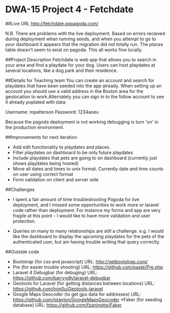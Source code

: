 # DWA-15 Project 4 - Fetchdate ###

##Live URL
http://fetchdate.gopagoda.com/

N.B. There are problems with the live deployment.  Based on errors recieved during deployment when running seeds, and when you attempt to go to your dashboard it appears that the migration did not totally run.  The places table doesn't seem to exist on pagoda.  This all works fine locally. 

##Project Description
Fetchdate is web app that allows you to search in your area and find a playdate for your dog.  Users can host playdates at several locations, like a dog park and their residence. 


##Details for Teaching team
You can create an account and search for playdates that have been seeded into the app already.  When setting up an account you should use a valid address in the Boston area for the geolocation to work.Alternately you can sign in to the follow account to see it already poplated with data:

Username: mpatterson
Password: 1234aoeu

Because the pagoda deployment is not working debugging is turn 'on' in the production envirorment.


##Improvements for next iteration

* Add edit functionality to playdates and places.
* Filter playdates on dashboard to be only future playdates
* Include playdates that pets are going to on dashboard (currently just shows playdates being hosted)
* Move all dates and times to unix format.  Currently date and time counts on user using correct format
* Form validation on client and server side

##Challenges
* I spent a fair amount of time troubleshooting Pagoda for live deployment, and I missed some opportunities to work more or laravel code rather than deployment.  For instance my forms and app are very fragile at this point - I would like to have more validation and user protection.

* Queries on many to many relationships are still a challenge. e.g. I would like the dashboard to display the upcoming playdates for the pets of the authenticated user, but am having trouble writing that query correctly.


##Outside code

* Bootstrap (for css and javascript)  URL: http://getbootstrap.com/ 
* Pre (for easier trouble shooting) URL: https://github.com/paste/Pre.php
* Laravel 4 Debugbar (for debuging) URL: https://github.com/barryvdh/laravel-debugbar
* Geotools for Laravel (for getting distances between locations) URL: https://github.com/toin0u/Geotools-laravel
* Google Maps Geocoder (to get gps data for addresses) URL: https://github.com/jstayton/GoogleMapsGeocoder
*Faker (for seeding database) URL: https://github.com/fzaninotto/Faker
